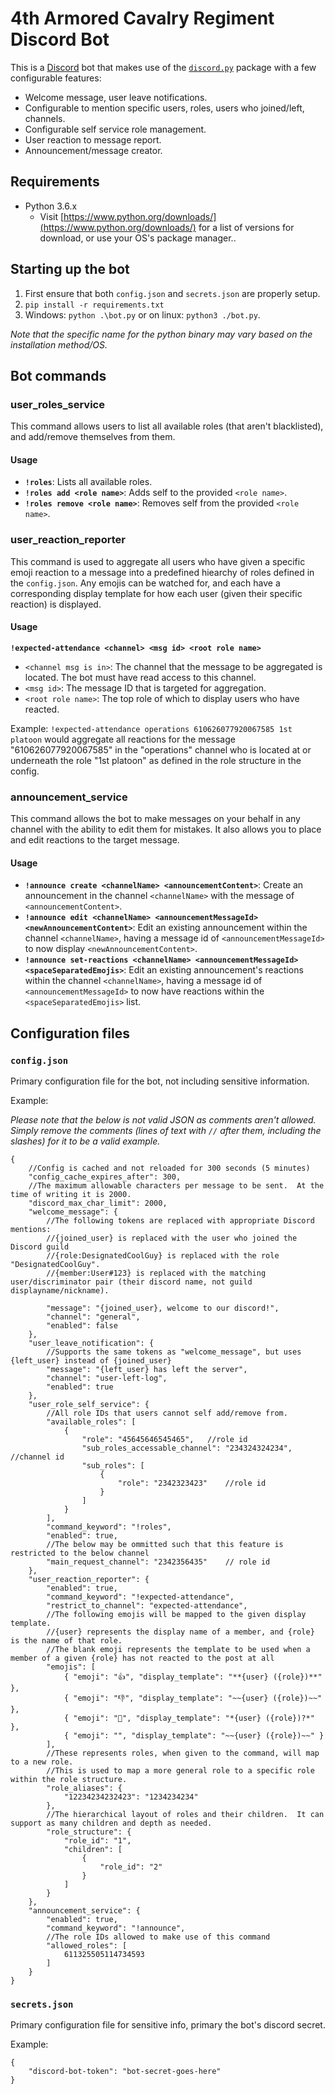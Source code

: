 # 4th Armored Cavalry Regiment Discord Bot
This is a [Discord](https://discordapp.com/) bot that makes use of the [`discord.py`](https://github.com/Rapptz/discord.py) package with a few configurable features:
* Welcome message, user leave notifications.
* Configurable to mention specific users, roles, users who joined/left, channels.
* Configurable self service role management.
* User reaction to message report.
* Announcement/message creator.

## Requirements
* Python 3.6.x
  * Visit [https://www.python.org/downloads/](https://www.python.org/downloads/) for a list of versions for download, or use your OS's package manager..

## Starting up the bot
1. First ensure that both `config.json` and `secrets.json` are properly setup.
2. `pip install -r requirements.txt`
4. Windows: `python .\bot.py` or on linux: `python3 ./bot.py`.

*Note that the specific name for the python binary may vary based on the installation method/OS.*

## Bot commands
### user_roles_service
This command allows users to list all available roles (that aren't blacklisted), and add/remove themselves from them.
#### Usage
* **`!roles`**: Lists all available roles.
* **`!roles add <role name>`**: Adds self to the provided `<role name>`.
* **`!roles remove <role name>`**: Removes self from the provided `<role name>`.

### user_reaction_reporter
This command is used to aggregate all users who have given a specific emoji reaction to a message into a predefined hiearchy of roles defined in the `config.json`.  Any emojis can be watched for, and each have a corresponding display template for how each user (given their specific reaction) is displayed.
#### Usage
**`!expected-attendance <channel> <msg id> <root role name>`**
* `<channel msg is in>`: The channel that the message to be aggregated is located.  The bot must have read access to this channel.
* `<msg id>`: The message ID that is targeted for aggregation.
* `<root role name>`: The top role of which to display users who have reacted.

Example: `!expected-attendance operations 610626077920067585 1st platoon` would aggregate all reactions for the message "610626077920067585" in the "operations" channel who is located at or underneath the role "1st platoon" as defined in the role structure in the config.

### announcement_service
This command allows the bot to make messages on your behalf in any channel with the ability to edit them for mistakes.  It also allows you to place and edit reactions to the target message.

#### Usage
* **`!announce create <channelName> <announcementContent>`**: Create an announcement in the channel `<channelName>` with the message of `<announcementContent>`.
* **`!announce edit <channelName> <announcementMessageId> <newAnnouncementContent>`**: Edit an existing announcement within the channel `<channelName>`, having a message id of `<announcementMessageId>` to now display `<newAnnouncementContent>`.
* **`!announce set-reactions <channelName> <announcementMessageId> <spaceSeparatedEmojis>`**: Edit an existing announcement's reactions within the channel `<channelName>`, having a message id of `<announcementMessageId>` to now have reactions within the `<spaceSeparatedEmojis>` list.

## Configuration files
### `config.json`
Primary configuration file for the bot, not including sensitive information.

Example:

*Please note that the below is not valid JSON as comments aren't allowed.  Simply remove the comments (lines of text with `//` after them, including the slashes) for it to be a valid example.*
```
{
    //Config is cached and not reloaded for 300 seconds (5 minutes)
    "config_cache_expires_after": 300,
    //The maximum allowable characters per message to be sent.  At the time of writing it is 2000.
    "discord_max_char_limit": 2000,
    "welcome_message": {
        //The following tokens are replaced with appropriate Discord mentions:
        //{joined_user} is replaced with the user who joined the Discord guild
        //{role:DesignatedCoolGuy} is replaced with the role "DesignatedCoolGuy".
        //{member:User#123} is replaced with the matching user/discriminator pair (their discord name, not guild displayname/nickname).

        "message": "{joined_user}, welcome to our discord!",
        "channel": "general",
        "enabled": false
    },
    "user_leave_notification": {
        //Supports the same tokens as "welcome_message", but uses {left_user} instead of {joined_user}
        "message": "{left_user} has left the server",
        "channel": "user-left-log",
        "enabled": true
    },
    "user_role_self_service": {
        //All role IDs that users cannot self add/remove from.
        "available_roles": [
            {
                "role": "45645646545465",   //role id
                "sub_roles_accessable_channel": "234324324234", //channel id
                "sub_roles": [
                    {
                        "role": "2342323423"    //role id
                    }
                ]
            }
        ],
        "command_keyword": "!roles",
        "enabled": true,
        //The below may be ommitted such that this feature is restricted to the below channel
        "main_request_channel": "2342356435"    // role id
    },
    "user_reaction_reporter": {
        "enabled": true,
        "command_keyword": "!expected-attendance",
        "restrict_to_channel": "expected-attendance",
        //The following emojis will be mapped to the given display template.
        //{user} represents the display name of a member, and {role} is the name of that role.
        //The blank emoji represents the template to be used when a member of a given {role} has not reacted to the post at all
        "emojis": [
            { "emoji": "👍", "display_template": "**{user} ({role})**" },
            { "emoji": "👎", "display_template": "~~{user} ({role})~~" },
            { "emoji": "🤷", "display_template": "*{user} ({role})?*" },
            { "emoji": "", "display_template": "~~{user} ({role})~~" }
        ],
        //These represents roles, when given to the command, will map to a new role.
        //This is used to map a more general role to a specific role within the role structure.
        "role_aliases": {
            "12234234232423": "1234234234"
        },
        //The hierarchical layout of roles and their children.  It can support as many children and depth as needed.
        "role_structure": {
            "role_id": "1",
            "children": [
                {
                    "role_id": "2"
                }
            ]
        }
    },
    "announcement_service": {
        "enabled": true,
        "command_keyword": "!announce",
        //The role IDs allowed to make use of this command
        "allowed_roles": [
            611325505114734593
        ]
    }
}
```

### `secrets.json`
Primary configuration file for sensitive info, primary the bot's discord secret.

Example:
```
{
    "discord-bot-token": "bot-secret-goes-here"
}
```
